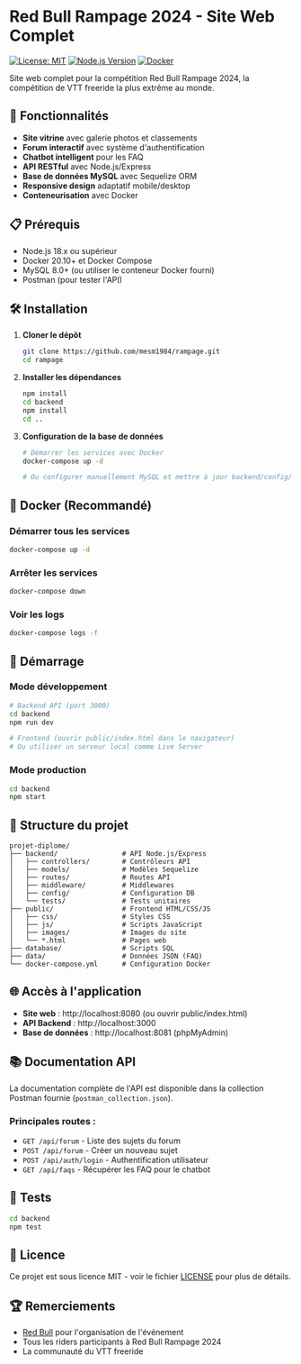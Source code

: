 # Red Bull Rampage 2024 - Site Web Complet

[![License: MIT](https://img.shields.io/badge/License-MIT-yellow.svg)](https://opensource.org/licenses/MIT)
[![Node.js Version](https://img.shields.io/badge/node-%3E%3D18.x-brightgreen)](https://nodejs.org/)
[![Docker](https://img.shields.io/badge/docker-%3E%3D20.10-blue)](https://www.docker.com/)

Site web complet pour la compétition Red Bull Rampage 2024, la compétition de VTT freeride la plus extrême au monde.

## 🚀 Fonctionnalités

- **Site vitrine** avec galerie photos et classements
- **Forum interactif** avec système d'authentification
- **Chatbot intelligent** pour les FAQ
- **API RESTful** avec Node.js/Express
- **Base de données MySQL** avec Sequelize ORM
- **Responsive design** adaptatif mobile/desktop
- **Conteneurisation** avec Docker

## 📋 Prérequis

- Node.js 18.x ou supérieur
- Docker 20.10+ et Docker Compose
- MySQL 8.0+ (ou utiliser le conteneur Docker fourni)
- Postman (pour tester l'API)

## 🛠 Installation

1. **Cloner le dépôt**
   ```bash
   git clone https://github.com/mesm1984/rampage.git
   cd rampage
   ```

2. **Installer les dépendances**
   ```bash
   npm install
   cd backend
   npm install
   cd ..
   ```

3. **Configuration de la base de données**
   ```bash
   # Démarrer les services avec Docker
   docker-compose up -d
   
   # Ou configurer manuellement MySQL et mettre à jour backend/config/database.js
   ```

## 🐳 Docker (Recommandé)

### Démarrer tous les services
```bash
docker-compose up -d
```

### Arrêter les services
```bash
docker-compose down
```

### Voir les logs
```bash
docker-compose logs -f
```

## 🚦 Démarrage

### Mode développement
```bash
# Backend API (port 3000)
cd backend
npm run dev

# Frontend (ouvrir public/index.html dans le navigateur)
# Ou utiliser un serveur local comme Live Server
```

### Mode production
```bash
cd backend
npm start
```

## 📁 Structure du projet

```
projet-diplome/
├── backend/                # API Node.js/Express
│   ├── controllers/        # Contrôleurs API
│   ├── models/             # Modèles Sequelize
│   ├── routes/             # Routes API
│   ├── middleware/         # Middlewares
│   ├── config/             # Configuration DB
│   └── tests/              # Tests unitaires
├── public/                 # Frontend HTML/CSS/JS
│   ├── css/                # Styles CSS
│   ├── js/                 # Scripts JavaScript
│   ├── images/             # Images du site
│   └── *.html              # Pages web
├── database/               # Scripts SQL
├── data/                   # Données JSON (FAQ)
└── docker-compose.yml      # Configuration Docker
```

## 🌐 Accès à l'application

- **Site web** : http://localhost:8080 (ou ouvrir public/index.html)
- **API Backend** : http://localhost:3000
- **Base de données** : http://localhost:8081 (phpMyAdmin)

## 📚 Documentation API

La documentation complète de l'API est disponible dans la collection Postman fournie (`postman_collection.json`).

### Principales routes :
- `GET /api/forum` - Liste des sujets du forum
- `POST /api/forum` - Créer un nouveau sujet
- `POST /api/auth/login` - Authentification utilisateur
- `GET /api/faqs` - Récupérer les FAQ pour le chatbot

## 🧪 Tests

```bash
cd backend
npm test
```

## 📄 Licence

Ce projet est sous licence MIT - voir le fichier [LICENSE](LICENSE) pour plus de détails.

## 🏆 Remerciements

- [Red Bull](https://www.redbull.com/) pour l'organisation de l'événement
- Tous les riders participants à Red Bull Rampage 2024
- La communauté du VTT freeride
